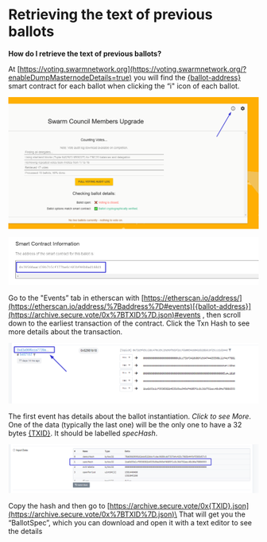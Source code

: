 # Retrieving the text of previous ballots

**How do I retrieve the text of previous ballots?**

At [https://voting.swarmnetwork.org](https://voting.swarmnetwork.org/?enableDumpMasternodeDetails=true) you will find the [{ballot-address}](https://archive.secure.vote/0x%7BTXID%7D.json) smart contract for each ballot when clicking the “i" icon of each ballot.

![](../../../.gitbook/assets/RetrievingBallots0.png)

![](../../../.gitbook/assets/RetrievingBallots1.png)

Go to the "Events” tab in etherscan with [https://etherscan.io/address/](https://etherscan.io/address/%7Baddress%7D#events)[{ballot-address}](https://archive.secure.vote/0x%7BTXID%7D.json)#events , then scroll down to the earliest transaction of the contract. Click the Txn Hash to see more details about the transaction.

![](../../../.gitbook/assets/RetrievingBallots2.png)

The first event has details about the ballot instantiation. _Click to see More_. One of the data (typically the last one) will be the only one to have a 32 bytes [{TXID}](https://archive.secure.vote/0x%7BTXID%7D.json). It should be labelled _specHash_.

![](../../../.gitbook/assets/RetrievingBallots3.png)

Copy the hash and then go to [https://archive.secure.vote/0x{TXID}.json](https://archive.secure.vote/0x%7BTXID%7D.json)\
That will get you the “BallotSpec”, which you can download and open it with a text editor to see the details
